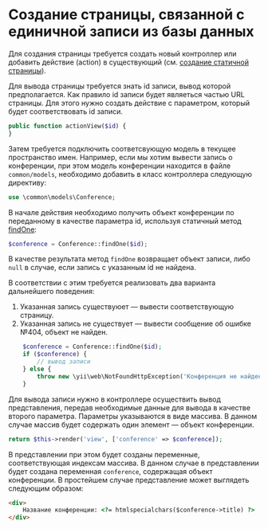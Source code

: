 # Создание страницы, связанной с единичной записи из базы данных

Для создания страницы требуется создать новый контроллер или добавить действие (action) в существующий (см. [создание статичной страницы](static.md)).

Для вывода страницы требуется знать id записи, вывод которой предполагается. Как правило id записи будет являеться частью URL страницы. Для этого нужно создать действие с параметром, который будет соответствовать id записи.
```php
public function actionView($id) {
}
```

Затем требуется подключить соответсвующую модель в текущее пространство имен. Например, если мы хотим вывести запись о конференции, при этом модель конференции находится в файле `common/models`, необходимо добавить в класс контроллера следующую директиву:
```php
use \common\models\Conference;
```

В начале действия необходимо получить объект конференции по переданному в качестве параметра id, используя статичный метод [findOne](http://www.yiiframework.com/doc-2.0/yii-db-baseactiverecord.html#findOne()-detail):
```php
$conference = Conference::findOne($id);
```

В качестве результата метод `findOne` возвращает объект записи, либо `null` в случае, если запись с указанным id не найдена.

В соответствии с этим требуется реализовать два варианта дальнейшего поведения:

1. Указанная запись существуюет — вывести соответствующую страницу.
2. Указанная запись не существует — вывести сообщение об ошибке №404, объект не найден.

```php
    $conference = Conference::findOne($id);
    if ($conference) {
        // вывод записи
    } else {
        throw new \yii\web\NotFoundHttpException('Конференция не найдена');
    }
```

Для вывода записи нужно в контроллере осуществить вывод представления, передав необходимые данные для вывода в качестве второго параметра. Параметры указываются в виде массива. В данном случае массив будет содержать один элемент — объект конференции.
```php
return $this->render('view', ['conference' => $conference]);
```

В представлении при этом будет созданы переменные, соответствующая индексам массива. В данном случае в представлении будет создана переменная `conference`, содержащая объект конференции. В простейшем случае представление может выглядеть следующим образом:
```html
<div>
    Название конференции: <?= htmlspecialchars($conference->title) ?>
</div>
```
